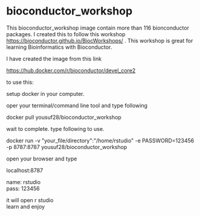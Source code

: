 # bioconductor_workshop

This bioconductor_workshop image contain more than 116 bionconductor packages. I created this to follow this workshop https://bioconductor.github.io/BiocWorkshops/ . This workshop is great for learning Bioinformatics with Bioconductor.

I have created the image from this link

https://hub.docker.com/r/bioconductor/devel_core2

to use this:

setup docker in your computer.

oper your terminal/command line tool and type following  

docker pull yousuf28/bioconductor_workshop

wait to complete.
type following to use.

docker run -v "your_file/directory":"/home/rstudio" -e PASSWORD=123456 -p 8787:8787 yousuf28/bioconductor_workshop

open your browser and type

localhost:8787

name: rstudio  
pass: 123456

it will open r studio  
learn and enjoy
